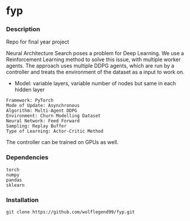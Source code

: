 # fyp
### Description
Repo for final year project

Neural Architecture Search poses a problem for Deep Learning. We use a Reinforcement Learning method to solve this issue, with multiple worker agents. The approach uses multiple DDPG agents, which are run by a controller and treats the environment of the dataset as a input to work on. 

- Model: variable layers, variable number of nodes but same in each hidden layer

```
Framework: PyTorch
Mode of Update: Asynchronous
Algorithm: Multi-Agent DDPG
Environment: Churn Modelling Dataset
Neural Network: Feed Forward
Sampling: Replay Buffer
Type of Learning: Actor-Critic Method
```

The controller can be trained on GPUs as well.

### Dependencies
```
torch
numpy
pandas
sklearn
```

### Installation
```
git clone https://github.com/wolflegend99/fyp.git
```

